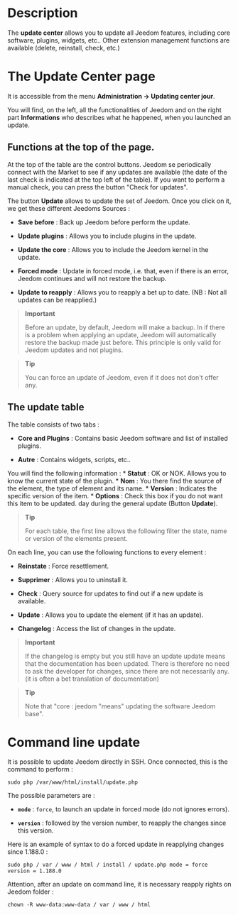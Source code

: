 Description 
===========

The **update center** allows you to update all
Jeedom features, including core software,
plugins, widgets, etc.. Other extension management functions
are available (delete, reinstall, check, etc.)

The Update Center page 
================================

It is accessible from the menu **Administration → Updating center
jour**.

You will find, on the left, all the functionalities of
Jeedom and on the right part **Informations** who describes what he
happened, when you launched an update.

Functions at the top of the page. 
---------------------------------

At the top of the table are the control buttons. Jeedom se
periodically connect with the Market to see if any updates
are available (the date of the last check is indicated at the top
left of the table). If you want to perform a manual check,
you can press the button "Check for updates".

The button **Update** allows to update the set of
Jeedom. Once you click on it, we get these different
Jeedoms Sources :

-   **Save before** : Back up Jeedom before
    perform the update.

-   **Update plugins** : Allows you to include plugins in the
    update.

-   **Update the core** : Allows you to include the Jeedom kernel in
    the update.

-   **Forced mode** : Update in forced mode, i.e.
    that, even if there is an error, Jeedom continues and will not restore
    the backup.

-   **Update to reapply** : Allows you to reapply a bet
    up to date. (NB : Not all updates can be reapplied.)

> **Important**
>
> Before an update, by default, Jeedom will make a backup. In
> if there is a problem when applying an update, Jeedom will
> automatically restore the backup made just before. This principle
> is only valid for Jeedom updates and not plugins.

> **Tip**
>
> You can force an update of Jeedom, even if it does not
> don&#39;t offer any.

The update table 
---------------------------

The table consists of two tabs :

-   **Core and Plugins** : Contains basic Jeedom software and
    list of installed plugins.

-   **Autre** : Contains widgets, scripts, etc..

You will find the following information : \* **Statut** : OK or NOK.
Allows you to know the current state of the plugin. \* **Nom** : You there
find the source of the element, the type of element and its name. \*
**Version** : Indicates the specific version of the item. \* **Options** :
Check this box if you do not want this item to be updated.
day during the general update (Button **Update**).

> **Tip**
>
> For each table, the first line allows the following filter
> the state, name or version of the elements present.

On each line, you can use the following functions to
every element :

-   **Reinstate** : Force resettlement.

-   **Supprimer** : Allows you to uninstall it.

-   **Check** : Query source for updates to find out if
    a new update is available.

-   **Update** : Allows you to update the element (if it has
    an update).

-   **Changelog** : Access the list of changes in the
    update.

> **Important**
>
> If the changelog is empty but you still have an update
> update means that the documentation has been updated.
> There is therefore no need to ask the developer for
> changes, since there are not necessarily any. (it is often a bet
> translation of documentation)

> **Tip**
>
> Note that &quot;core : jeedom &quot;means&quot; updating the software
> Jeedom base".

Command line update 
================================

It is possible to update Jeedom directly in SSH.
Once connected, this is the command to perform :

    sudo php /var/www/html/install/update.php

The possible parameters are :

-   **`mode`** : `force`, to launch an update in forced mode (do not
    ignores errors).

-   **`version`** : followed by the version number, to reapply the
    changes since this version.

Here is an example of syntax to do a forced update in
reapplying changes since 1.188.0 :

    sudo php / var / www / html / install / update.php mode = force version = 1.188.0

Attention, after an update on command line, it is necessary
reapply rights on Jeedom folder :

    chown -R www-data:www-data / var / www / html
